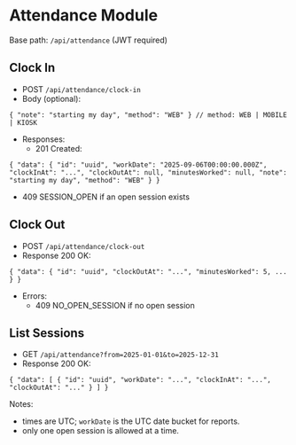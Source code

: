 # Attendance Module

Base path: `/api/attendance` (JWT required)

## Clock In
- POST `/api/attendance/clock-in`
- Body (optional):
```
{ "note": "starting my day", "method": "WEB" } // method: WEB | MOBILE | KIOSK
```
- Responses:
  - 201 Created:
```
{ "data": { "id": "uuid", "workDate": "2025-09-06T00:00:00.000Z", "clockInAt": "...", "clockOutAt": null, "minutesWorked": null, "note": "starting my day", "method": "WEB" } }
```
  - 409 SESSION_OPEN if an open session exists

## Clock Out
- POST `/api/attendance/clock-out`
- Response 200 OK:
```
{ "data": { "id": "uuid", "clockOutAt": "...", "minutesWorked": 5, ... } }
```
- Errors:
  - 409 NO_OPEN_SESSION if no open session

## List Sessions
- GET `/api/attendance?from=2025-01-01&to=2025-12-31`
- Response 200 OK:
```
{ "data": [ { "id": "uuid", "workDate": "...", "clockInAt": "...", "clockOutAt": "..." } ] }
```

Notes:
- times are UTC; `workDate` is the UTC date bucket for reports.
- only one open session is allowed at a time.


